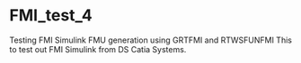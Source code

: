 # FMI_test_4
Testing FMI Simulink FMU generation using GRTFMI and RTWSFUNFMI
This to test out FMI Simulink from DS Catia Systems. 
